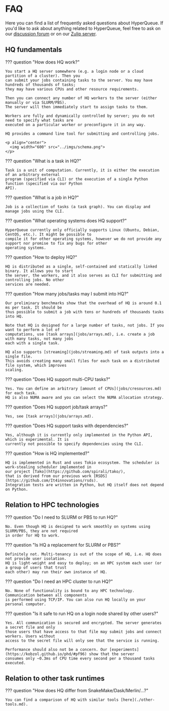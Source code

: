 # FAQ
Here you can find a list of frequently asked questions about HyperQueue. If you'd like to ask
about anything related to HyperQueue, feel free to ask on our [discussion forum](https://github.com/It4innovations/hyperqueue/discussions) or on our [Zulip server](https://hyperqueue.zulipchat.com/). 

## HQ fundamentals

??? question "How does HQ work?"

    You start a HQ server somewhere (e.g. a login node or a cloud partition of a cluster). Then you
    can submit your jobs containing tasks to the server. You may have hundreds of thousands of tasks;
    they may have various CPUs and other resource requirements.
  
    Then you can connect any number of HQ workers to the server (either manually or via SLURM/PBS).
    The server will then immediately start to assign tasks to them.
  
    Workers are fully and dynamically controlled by server; you do not need to specify what tasks are
    executed on a particular worker or preconfigure it in any way.
  
    HQ provides a command line tool for submitting and controlling jobs.
  
    <p align="center">
      <img width="600" src="../imgs/schema.png">
    </p>

??? question "What is a task in HQ?"

    Task is a unit of computation. Currently, it is either the execution of an arbitrary external
    program (specified via CLI) or the execution of a single Python function (specified via our Python
    API).

??? question "What is a job in HQ?"

    Job is a collection of tasks (a task graph). You can display and manage jobs using the CLI.

??? question "What operating systems does HQ support?"

    HyperQueue currently only officially supports Linux (Ubuntu, Debian, CentOS, etc.). It might be possible to
    compile it for other operating systems, however we do not provide any support nor promise to fix any bugs for other
    operating systems.

??? question "How to deploy HQ?"

    HQ is distributed as a single, self-contained and statically linked binary. It allows you to start
    the server, the workers, and it also serves as CLI for submitting and controlling jobs. No other
    services are needed.

??? question "How many jobs/tasks may I submit into HQ?"

    Our preliminary benchmarks show that the overhead of HQ is around 0.1 ms per task. It should be
    thus possible to submit a job with tens or hundreds of thousands tasks into HQ.

    Note that HQ is designed for a large number of tasks, not jobs. If you want to perform a lot of
    computations, use [task arrays](jobs/arrays.md), i.e. create a job with many tasks, not many jobs
    each with a single task.

    HQ also supports [streaming](jobs/streaming.md) of task outputs into a single file.
    This avoids creating many small files for each task on a distributed file system, which improves
    scaling.

??? question "Does HQ support multi-CPU tasks?"

    Yes. You can define an arbitrary [amount of CPUs](jobs/cresources.md) for each task.
    HQ is also NUMA aware and you can select the NUMA allocation strategy.

??? question "Does HQ support job/task arrays?"

    Yes, see [task arrays](jobs/arrays.md).

??? question "Does HQ support tasks with dependencies?"

    Yes, although it is currently only implemented in the Python API, which is experimental. It is
    currently not possible to specify dependencies using the CLI.

??? question "How is HQ implemented?"

    HQ is implemented in Rust and uses Tokio ecosystem. The scheduler is work-stealing scheduler implemented in
    our project [Tako](https://github.com/spirali/tako/),
    that is derived from our previous work [RSDS](https://github.com/It4innovations/rsds).
    Integration tests are written in Python, but HQ itself does not depend on Python.

## Relation to HPC technologies

??? question "Do I need to SLURM or PBS to run HQ?"

    No. Even though HQ is designed to work smoothly on systems using SLURM/PBS, they are not required
    in order for HQ to work.

??? question "Is HQ a replacement for SLURM or PBS?"

    Definitely not. Multi-tenancy is out of the scope of HQ, i.e. HQ does not provide user isolation.
    HQ is light-weight and easy to deploy; on an HPC system each user (or a group of users that trust
    each other) may run their own instance of HQ.

??? question "Do I need an HPC cluster to run HQ?"

    No. None of functionality is bound to any HPC technology. Communication between all components
    is performed using TCP/IP. You can also run HQ locally on your personal computer.

??? question "Is it safe to run HQ on a login node shared by other users?"

    Yes. All communication is secured and encrypted. The server generates a secret file and only
    those users that have access to that file may submit jobs and connect workers. Users without
    access to the secret file will only see that the service is running.

    Performance should also not be a concern. Our [experiments](https://kobzol.github.io/phd/#pf96) show that the server
    consumes only ~0.3ms of CPU time every second per a thousand tasks executed.

## Relation to other task runtimes

??? question "How does HQ differ from SnakeMake/Dask/Merlin/...?"

    You can find a comparison of HQ with similar tools [here](./other-tools.md).
